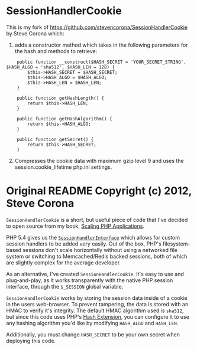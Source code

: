 SessionHandlerCookie
====================
This is my fork of https://github.com/stevencorona/SessionHandlerCookie by Steve Corona which:

1) adds a constructor method which takes in the following parameters for the hash and methods to retrieve:

```
    public function __construct($HASH_SECRET = 'YOUR_SECRET_STRING', $HASH_ALGO = 'sha512', $HASH_LEN = 128) {
        $this->HASH_SECRET = $HASH_SECRET;
        $this->HASH_ALGO = $HASH_ALGO;
        $this->HASH_LEN = $HASH_LEN;
    }

    public function getHashLength() {
        return $this->HASH_LEN;
    }

    public function getHashAlgorithm() {
        return $this->HASH_ALGO;
    }

    public function getSecret() {
        return $this->HASH_SECRET;
    }
```

2) Compresses the cookie data with maximum gzip level 9 and uses the session.cookie_lifetime php.ini settings.

# Original README Copyright (c) 2012, Steve Corona
`SessionHandlerCookie` is a short, but useful piece of code that I've decided to open source from my book, [Scaling PHP Applications](http://scalingphpbook.com).

PHP 5.4 gives us the [`SessionHandlerInterface`](http://php.net/manual/en/class.sessionhandlerinterface.php) which allows for custom session handlers to be added very easily. Out of the box, PHP's filesystem-based sessions don't scale horizontally without using a networked file system or switching to Memcached/Redis backed sessions, both of which are slightly complex for the average developer.

As an alternative, I've created `SessionHandlerCookie`. It's easy to use and plug-and-play, as it works transparently with the native PHP session interface, through the `$_SESSION` global variable.

`SessionHandlerCookie` works by storing the session data inside of a cookie in the users web-browser. To prevent tampering, the data is stored with an HMAC to verify it's integrity. The default HMAC algorithm used is `sha512`, but since this code uses PHP's [Hash Extension](http://php.net/manual/en/book.hash.php), you can configure it to use any hashing algorithm you'd like by modifying `HASH_ALGO` and `HASH_LEN`.

Additionally, you must change `HASH_SECRET` to be your own secret when deploying this code.

